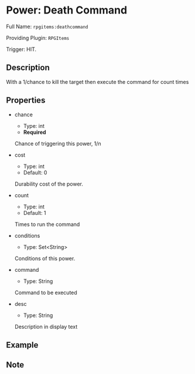 # Power: Death Command

<!-- This file is generated ingame by `/rpgitem gen-wiki`. -->
<!-- Please only edit between "beginCustomXXXX" and "endCustomXXXX".  -->
<!-- If you want to edit description of this power or property, -->
<!-- please edit corresponding section in "resources/lang/en_US.yml" -->

Full Name: `rpgitems:deathcommand`

Providing Plugin: `RPGItems`

Trigger: HIT.

<!-- beginCustomHeader -->
<!-- endCustomHeader -->

## Description

With a 1/chance to kill the target then execute the command for count times
<!-- beginCustomDescription -->
<!-- endCustomDescription -->

## Properties

* chance

  * Type: int
  * **Required**

  Chance of triggering this power, 1/n

* cost

  * Type: int
  * Default: 0

  Durability cost of the power.

* count

  * Type: int
  * Default: 1

  Times to run the command

* conditions

  * Type: Set&lt;String&gt;

  Conditions of this power.

* command

  * Type: String

  Command to be executed

* desc

  * Type: String

  Description in display text

<!-- beginCustomProperties -->
<!-- endCustomProperties -->

## Example

<!-- beginCustomExample -->
<!-- endCustomExample -->

## Note

<!-- beginCustomNote -->
<!-- endCustomNote -->